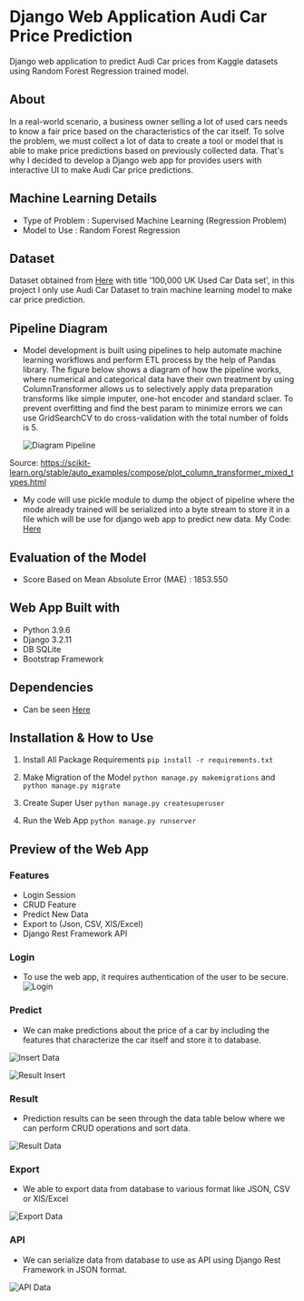 # Django Web Application Audi Car Price Prediction
Django web application to predict Audi Car prices from Kaggle datasets using Random Forest Regression trained model.

## About
In a real-world scenario, a business owner selling a lot of used cars needs to know a fair price based on the characteristics of the car itself. To solve the problem, we must
collect a lot of data to create a tool or model that is able to make price predictions based on previously collected data. That's why I decided to develop a Django web app for
provides users with interactive UI to make Audi Car price predictions.

## Machine Learning Details
 
  - Type of Problem : Supervised Machine Learning (Regression Problem)
  - Model to Use   : Random Forest Regression

## Dataset
Dataset obtained from [Here](https://www.kaggle.com/adityadesai13/used-car-dataset-ford-and-mercedes) with title '100,000 UK Used Car Data set', in this project I only use
Audi Car Dataset to train machine learning model to make car price prediction.

## Pipeline Diagram
   
   - Model development is built using pipelines to help automate machine learning workflows and perform ETL process by the help of Pandas library. The figure below shows a diagram of how the pipeline works, where numerical and categorical data have their own treatment by using ColumnTransformer allows us to selectively apply data preparation transforms like simple imputer, one-hot encoder and standard sclaer. To prevent overfitting and find the best param to minimize errors we can use GridSearchCV to do cross-validation with the total number of folds is 5.
   
        ![Diagram Pipeline](screenshot/pipeline_diagram.png)
   
   Source: https://scikit-learn.org/stable/auto_examples/compose/plot_column_transformer_mixed_types.html
   
   - My code will use pickle module to dump the object of pipeline where the mode already trained will be serialized into a byte stream to store it in a file which will be use for django web app to predict new data. 
   My Code: [Here](jupyter-notebook/Audi_Car_Price_Prediction.ipynb)
  
## Evaluation of the Model

  - Score Based on Mean Absolute Error (MAE) : 1853.550

## Web App Built with
* Python 3.9.6
* Django 3.2.11
* DB SQLite
* Bootstrap Framework

## Dependencies
* Can be seen [Here](requirements.txt)

## Installation & How to Use

  1. Install All Package Requirements `pip install -r requirements.txt`

  2. Make Migration of the Model `python manage.py makemigrations` and `python manage.py migrate`

  3. Create Super User `python manage.py createsuperuser`

  4. Run the Web App `python manage.py runserver`
        
## Preview of the Web App

### Features
* Login Session
* CRUD Feature
* Predict New Data
* Export to (Json, CSV, XlS/Excel)
* Django Rest Framework API

### Login
   - To use the web app, it requires authentication of the user to be secure.
   ![Login](screenshot/login.png)


### Predict
   - We can make predictions about the price of a car by including the features that characterize the car itself and store it to database.

   ![Insert Data](screenshot/predict_insert.png)
   
   
   ![Result Insert](screenshot/predict_result_1.png)

### Result
   - Prediction results can be seen through the data table below where we can perform CRUD operations and sort data.
   
   ![Result Data](screenshot/predict_result_2.png)
   
### Export
   - We able to export data from database to various format like JSON, CSV or XlS/Excel
   
   ![Export Data](screenshot/export_data.png)
   
### API
   - We can serialize data from database to use as API using Django Rest Framework in JSON format.
   
   ![API Data](screenshot/api.png)
